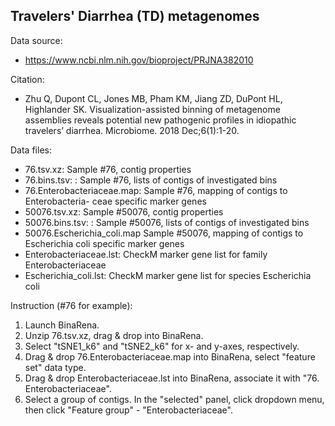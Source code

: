 Travelers' Diarrhea (TD) metagenomes
------

Data source:

- https://www.ncbi.nlm.nih.gov/bioproject/PRJNA382010

Citation:

- Zhu Q, Dupont CL, Jones MB, Pham KM, Jiang ZD, DuPont HL, Highlander SK.
  Visualization-assisted binning of metagenome assemblies reveals potential
  new pathogenic profiles in idiopathic travelers’ diarrhea. Microbiome.
  2018 Dec;6(1):1-20.

Data files:

- 76.tsv.xz: Sample #76, contig properties
- 76.bins.tsv: : Sample #76, lists of contigs of investigated bins
- 76.Enterobacteriaceae.map: Sample #76, mapping of contigs to Enterobacteria-
  ceae specific marker genes
- 50076.tsv.xz: Sample #50076, contig properties
- 50076.bins.tsv: : Sample #50076, lists of contigs of investigated bins
- 50076.Escherichia_coli.map Sample #50076, mapping of contigs to Escherichia
  coli specific marker genes
- Enterobacteriaceae.lst: CheckM marker gene list for family Enterobacteriaceae
- Escherichia_coli.lst: CheckM marker gene list for species Escherichia coli

Instruction (#76 for example):

1. Launch BinaRena.
2. Unzip 76.tsv.xz, drag & drop into BinaRena.
3. Select "tSNE1_k6" and "tSNE2_k6" for x- and y-axes, respectively.
4. Drag & drop 76.Enterobacteriaceae.map into BinaRena, select "feature set"
   data type.
5. Drag & drop Enterobacteriaceae.lst into BinaRena, associate it with "76.
   Enterobacteriaceae".
6. Select a group of contigs. In the "selected" panel, click dropdown menu,
   then click "Feature group" - "Enterobacteriaceae".
